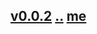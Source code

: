 ## [v0.0.2](https://github.com/littleflute/WHAT-IT-TAKES/edit/master/files/2018/july/readme.md) [..](..) [me]()
